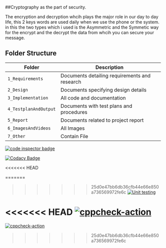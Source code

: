 ##Cryptography as the part of security.

The encryption and decryption whcih plays the major role in our day to day life, this 2 keys words are used daily when we use the phone or the system. 
in this the two types which i used is the Asymmetric and the Symmetic way for the encrypt and the decrypt the data from whcih you can secure your message.




## Folder Structure
|Folder               | Description
|---------------------|------------------------------------------
|`1_Requirements`     | Documents detailing requirements and research
|`2_Design`           | Documents specifying design details
|`3_Implementation`   | All code and documentation
|`4_TestplanAndOutput`| Documents with test plans and procedures
|`5_Report`           | Documents related to project report
|`6_ImagesAndVideos`  | All Images
|`7_Other`            | Contain File




<a href="https://frontend.code-inspector.com/public/user/github/Heam666">
   <img src="https://code-inspector.com/public/badge/user/github/Heam666?style=light" alt="code inspector badge" />
</a>



[![Codacy Badge](https://app.codacy.com/project/badge/Grade/65daa085dfeb4ef2b9b35e662adba464)](https://www.codacy.com/gh/Heam666/Mini_Project_Ltts/dashboard?utm_source=github.com&amp;utm_medium=referral&amp;utm_content=Heam666/Mini_Project_Ltts&amp;utm_campaign=Badge_Grade)

<<<<<<< HEAD

=======
>>>>>>> 25d0e47bb6db36cfb44e66e850a736569972fe6c
[![Unit testing](https://github.com/Heam666/Mini_Project_Ltts/actions/workflows/unit-test.yml/badge.svg)](https://github.com/Heam666/Mini_Project_Ltts/actions/workflows/unit-test.yml)



<<<<<<< HEAD
[![cppcheck-action](https://github.com/Heam666/Mini_Project_Ltts/actions/workflows/cppcheck.yml/badge.svg)](https://github.com/Heam666/Mini_Project_Ltts/actions/workflows/cppcheck.yml)
=======
[![cppcheck-action](https://github.com/Heam666/Mini_Project_Ltts/actions/workflows/cppcheck.yml/badge.svg)](https://github.com/Heam666/Mini_Project_Ltts/actions/workflows/cppcheck.yml)
>>>>>>> 25d0e47bb6db36cfb44e66e850a736569972fe6c
